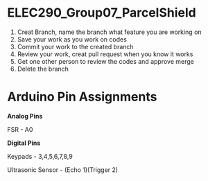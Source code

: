 # ELEC290_Group07_ParcelShield
1. Creat Branch, name the branch what feature you are working on
2. Save your work as you work on codes
3. Commit your work to the created branch
4. Review your work, creat pull request when you know it works
5. Get one other person to review the codes and approve merge
6. Delete the branch


# Arduino Pin Assignments
**Analog Pins**

FSR - A0

   
**Digital Pins**

Keypads - 3,4,5,6,7,8,9

Ultrasonic Sensor - (Echo 1)(Trigger 2)
